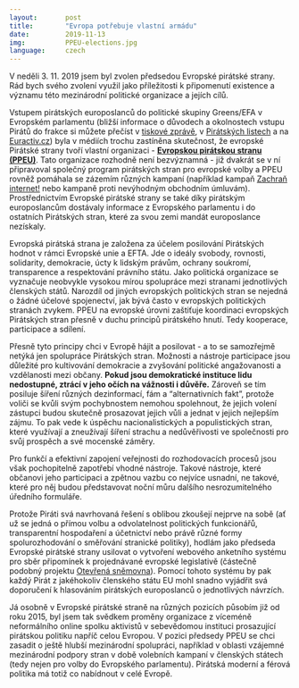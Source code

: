 ```yaml
---
layout:       post
title:        "Evropa potřebuje vlastní armádu"
date:         2019-11-13
img:          PPEU-elections.jpg
language:     czech
---
```


V neděli 3. 11. 2019 jsem byl zvolen předsedou Evropské pirátské strany. Rád bych svého zvolení využil jako příležitosti k připomenutí existence a významu této mezinárodní politické organizace a jejích cílů.

<!--more-->

Vstupem pirátských europoslanců do politické skupiny Greens/EFA v Evropském parlamentu (bližší informace o důvodech a okolnostech vstupu Pirátů do frakce si můžete přečíst v [tiskové zprávě](https://www.pirati.cz/tiskove-zpravy/evropsti-pirati-greens-evropska-svobodna-aliance.html), v [Pirátských listech](https://www.piratskelisty.cz/clanek-2487-rychle-a-prehledne-kdo-jsou-partneri-piratu-ve-frakci-greens-efa) a na [Euractiv.cz](https://euractiv.cz/section/eurovolby-2019/news/pirati-smeruji-do-evropske-frakce-zelenych-jasno-maji-i-v-pozadovanych-vyborech/)) byla v médiích trochu zastíněna skutečnost, že evropské Pirátské strany tvoří vlastní  organizaci - **[Evropskou pirátskou stranu (PPEU)](https://european-pirateparty.eu/)**. Tato organizace rozhodně není bezvýznamná - již dvakrát se v ní připravoval společný program pirátských stran pro evropské volby a PPEU rovněž pomáhala se zázemím různých kampaní (například kampaň [Zachraň internet!](https://zachraninternet.cz/) nebo kampaně proti nevýhodným obchodním úmluvám). Prostřednictvím Evropské pirátské strany se také díky pirátským europoslancům dostávaly informace z Evropského parlamentu i do ostatních Pirátských stran, které za svou zemi mandát europoslance nezískaly.

Evropská pirátská strana je založena za účelem posilování Pirátských hodnot v rámci Evropské unie a EFTA. Jde o ideály svobody, rovnosti, solidarity, demokracie, úcty k lidským právům, ochrany soukromí, transparence a respektování právního státu. Jako politická organizace se vyznačuje neobvykle vysokou mírou spolupráce mezi stranami jednotlivých členských států. Narozdíl od jiných evropských politických stran se nejedná o žádné účelové spojenectví, jak bývá často v evropských politických stranách zvykem. PPEU na evropské úrovni zaštiťuje koordinaci evropských Pirátských stran přesně v duchu principů pirátského hnutí. Tedy kooperace, participace a sdílení.

Přesně tyto principy chci v Evropě hájit a posilovat - a to se samozřejmě netýká jen spolupráce Pirátských stran. Možnosti a nástroje participace jsou důležité pro kultivování demokracie a zvyšování politické angažovanosti a vzdělanosti mezi občany. **Pokud jsou demokratické instituce lidu nedostupné, ztrácí v jeho očích na vážnosti i důvěře.** Zároveň se tím posiluje šíření různých dezinformací, fám a “alternativních fakt”, protože voliči se kvůli svým pochybnostem nemohou spolehnout, že jejich volení zástupci budou skutečně prosazovat jejich vůli a jednat v jejich nejlepším zájmu. To pak vede k úspěchu nacionalistických a populistických stran, které využívají a zneužívají šíření strachu a nedůvěřivosti ve společnosti pro svůj prospěch a své mocenské záměry.

Pro funkčí a efektivní zapojení veřejnosti do rozhodovacích procesů jsou však pochopitelně zapotřebí vhodné nástroje. Takové nástroje, které občanovi jeho participaci a zpětnou vazbu co nejvíce usnadní, ne takové, které pro něj budou představovat noční můru dalšího nesrozumitelného úředního formuláře.

Protože Piráti svá navrhovaná řešení s oblibou zkoušejí nejprve na sobě (ať už se jedná o přímou volbu a odvolatelnost politických funkcionářů, transparentní hospodaření a účetnictví nebo právě různé formy spolurozhodování o směřování stranické politiky), hodlám jako předseda Evropské pirátské strany usilovat o vytvoření webového anketního systému pro sběr připomínek k projednávané evropské legislativě (částečně podobný projektu [Otevřená sněmovna](https://www.otevrenasnemovna.cz/)). Pomocí tohoto systému by pak každý Pirát z jakéhokoliv členského státu EU mohl snadno vyjádřit svá doporučení k hlasováním pirátských europoslanců o jednotlivých návrzích.

Já osobně v Evropské pirátské straně na různých pozicích působím již od roku 2015, byl jsem tak svědkem proměny organizace z víceméně neformálního online spolku aktivistů v sebevědomou instituci prosazující pirátskou politiku napříč celou Evropou. V pozici předsedy PPEU se chci zasadit o ještě hlubší mezinárodní spolupráci, například v oblasti vzájemné mezinárodní podpory stran v době volebních kampaní v členských státech (tedy nejen pro volby do Evropského parlamentu). Pirátská moderní a férová politika má totiž co nabídnout v celé Evropě.
